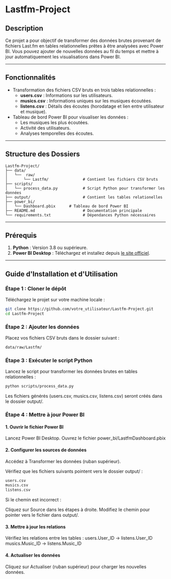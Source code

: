 # Lastfm-Project

## Description

Ce projet a pour objectif de transformer des données brutes provenant de fichiers Last.fm en tables relationnelles prêtes à être analysées avec Power BI. Vous pouvez ajouter de nouvelles données au fil du temps et mettre à jour automatiquement les visualisations dans Power BI.

---

## Fonctionnalités

- Transformation des fichiers CSV bruts en trois tables relationnelles :
  - **users.csv** : Informations sur les utilisateurs.
  - **musics.csv** : Informations uniques sur les musiques écoutées.
  - **listens.csv** : Détails des écoutes (horodatage et lien entre utilisateur et musique).
- Tableau de bord Power BI pour visualiser les données :
  - Les musiques les plus écoutées.
  - Activité des utilisateurs.
  - Analyses temporelles des écoutes.

---

## Structure des Dossiers

```plaintext
Lastfm-Project/
├── data/
│   └──  raw/
│       └── Lastfm/               # Contient les fichiers CSV bruts
├── scripts/
│   └── process_data.py           # Script Python pour transformer les données
├── output/                       # Contient les tables relationelles 
├── power_bi/
│   └── Dashboard.pbix      # Tableau de bord Power BI
├── README.md                     # Documentation principale
└── requirements.txt              # Dépendances Python nécessaires
```
---

## Prérequis

1. **Python** : Version 3.8 ou supérieure.
2. **Power BI Desktop** : Téléchargez et installez depuis [le site officiel](https://powerbi.microsoft.com/desktop/).

---

## Guide d'Installation et d'Utilisation

### Étape 1 : Cloner le dépôt

Téléchargez le projet sur votre machine locale :

```bash
git clone https://github.com/votre_utilisateur/Lastfm-Project.git
cd Lastfm-Project
```

### Étape 2 : Ajouter les données
Placez vos fichiers CSV bruts dans le dossier suivant :

```bash
data/raw/Lastfm/
```

### Étape 3 : Exécuter le script Python
Lancez le script pour transformer les données brutes en tables relationnelles :

```bash
python scripts/process_data.py
```

Les fichiers générés (users.csv, musics.csv, listens.csv) seront créés dans le dossier output/.

### Étape 4 : Mettre à jour Power BI
#### 1. Ouvrir le fichier Power BI
Lancez Power BI Desktop.
Ouvrez le fichier power_bi/LastfmDashboard.pbix

#### 2. Configurer les sources de données

Accédez à Transformer les données (ruban supérieur).

Vérifiez que les fichiers suivants pointent vers le dossier output/ :

```bash
users.csv
musics.csv
listens.csv
```
Si le chemin est incorrect :

Cliquez sur Source dans les étapes à droite.
Modifiez le chemin pour pointer vers le fichier dans output/.

#### 3. Mettre à jour les relations
Vérifiez les relations entre les tables :
users.User_ID → listens.User_ID
musics.Music_ID → listens.Music_ID

#### 4. Actualiser les données
Cliquez sur Actualiser (ruban supérieur) pour charger les nouvelles données.